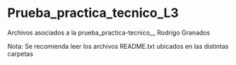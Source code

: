 # Prueba_practica_tecnico_L3
Archivos asociados a la prueba_practica-tecnico__ Rodrigo Granados


Nota: Se recomienda leer los archivos README.txt ubicados en las distintas carpetas
